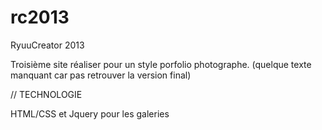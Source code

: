 # rc2013

RyuuCreator 2013

Troisième site réaliser  pour un style porfolio photographe. (quelque texte manquant car pas retrouver la version final)

// TECHNOLOGIE

HTML/CSS et Jquery pour les galeries
